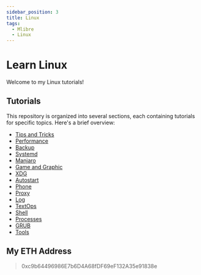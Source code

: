 ```yaml
---
sidebar_position: 3
title: Linux
tags:
  - Mlibre
  - Linux
---
```


# Learn Linux

Welcome to my Linux tutorials!

## Tutorials

This repository is organized into several sections, each containing tutorials for specific topics. Here's a brief overview:

* [Tips and Tricks](./tips%20and%20tricks.md)
* [Performance](./performance.md)
* [Backup](./backup.md)
* [Systemd](./systemd.md)
* [Manjaro](./manjaro.md)
* [Game and Graphic](./game%20and%20graphic.md)
* [XDG](./xdg.md)
* [Autostart](./autostart.md)
* [Phone](./phone.md)
* [Proxy](./proxy.md)
* [Log](./log.md)
* [TextOps](./textOps.md)
* [Shell](./shell.md)
* [Processes](./processes.md)
* [GRUB](./grub.md)
* [Tools](./tools.md)

## My ETH Address

> 0xc9b64496986E7b6D4A68fDF69eF132A35e91838e
